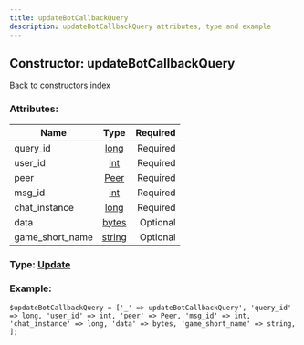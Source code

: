 ```yaml
---
title: updateBotCallbackQuery
description: updateBotCallbackQuery attributes, type and example
---
```

## Constructor: updateBotCallbackQuery  
[Back to constructors index](index.md)



### Attributes:

| Name     |    Type       | Required |
|----------|:-------------:|---------:|
|query\_id|[long](../types/long.md) | Required|
|user\_id|[int](../types/int.md) | Required|
|peer|[Peer](../types/Peer.md) | Required|
|msg\_id|[int](../types/int.md) | Required|
|chat\_instance|[long](../types/long.md) | Required|
|data|[bytes](../types/bytes.md) | Optional|
|game\_short\_name|[string](../types/string.md) | Optional|



### Type: [Update](../types/Update.md)


### Example:

```
$updateBotCallbackQuery = ['_' => updateBotCallbackQuery', 'query_id' => long, 'user_id' => int, 'peer' => Peer, 'msg_id' => int, 'chat_instance' => long, 'data' => bytes, 'game_short_name' => string, ];
```